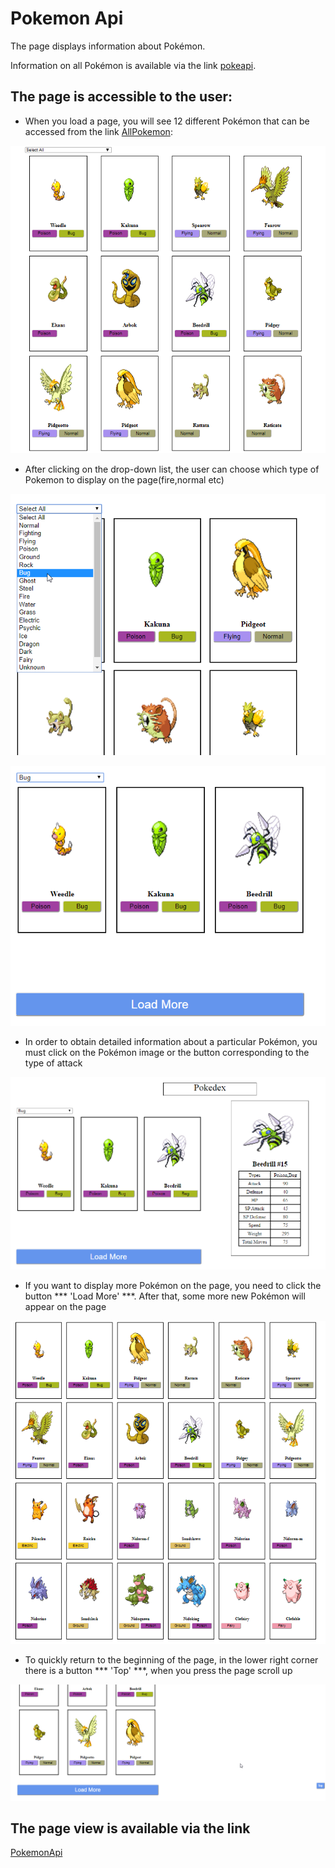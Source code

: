# Pokemon Api
The page displays information about Pokémon. 

Information on all Pokémon is available via the link [pokeapi](https://pokeapi.co/docs/v2.html).

## The page is accessible to the user: ##

+ When you load a page, you will see 12 different Pokémon that can be accessed from the link [AllPokemon](https://pokeapi.co/api/v2/pokemon):

![img1](img/img_1.png)

+ After clicking on the drop-down list, the user can choose which type of Pokemon to display on the page(fire,normal etc) 

![img2](img/img_2.png)

![img3](img/img_3.png)

+ In order to obtain detailed information about a particular Pokémon, you must click on the Pokémon image or the button corresponding to the type of attack

![img4](img/img_4.png)

+ If you want to display more Pokémon on the page, you need to click the button *** 'Load More' ***. After that, some more new Pokémon will appear on the page

![img5](img/img_5.png)

+ To quickly return to the beginning of the page, in the lower right corner there is a button *** 'Top' ***, when you press the page scroll up

![img6](img/img_6.png)

## The page view is available via the link

[PokemonApi](https://olenapauk.github.io/Pokemon_Api/)








